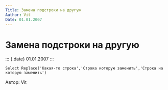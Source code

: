 ```yaml
---
Title: Замена подстроки на другую
Author: Vit
Date: 01.01.2007
---
```



Замена подстроки на другую
==========================

::: {.date}
01.01.2007
:::

    Select Replace('Какая-то строка','Строка которую заменить','Строка на которую заменить')

Автор: Vit
